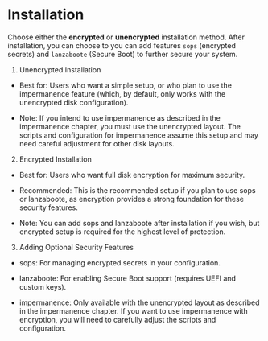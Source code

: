 # Installation

Choose either the **encrypted** or **unencrypted** installation method. After
installation, you can choose to you can add features `sops` (encrypted secrets)
and `lanzaboote` (Secure Boot) to further secure your system.

1. Unencrypted Installation

- Best for: Users who want a simple setup, or who plan to use the impermanence
  feature (which, by default, only works with the unencrypted disk
  configuration).

- Note: If you intend to use impermanence as described in the impermanence
  chapter, you must use the unencrypted layout. The scripts and configuration
  for impermanence assume this setup and may need careful adjustment for other
  disk layouts.

2. Encrypted Installation

- Best for: Users who want full disk encryption for maximum security.

- Recommended: This is the recommended setup if you plan to use sops or
  lanzaboote, as encryption provides a strong foundation for these security
  features.

- Note: You can add sops and lanzaboote after installation if you wish, but
  encrypted setup is required for the highest level of protection.

3. Adding Optional Security Features

- sops: For managing encrypted secrets in your configuration.

- lanzaboote: For enabling Secure Boot support (requires UEFI and custom keys).

- impermanence: Only available with the unencrypted layout as described in the
  impermanence chapter. If you want to use impermanence with encryption, you
  will need to carefully adjust the scripts and configuration.
